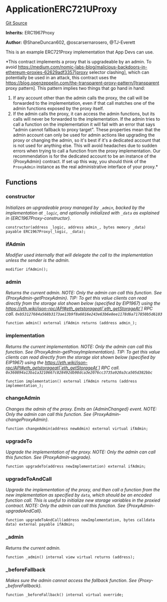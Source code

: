 # ApplicationERC721UProxy
[Git Source](https://github.com/thrackle-io/tron/blob/c915f21b8dd526456aab7e2f9388d412d287d507/src/example/ERC721/upgradeable/ApplicationERC721UProxy.sol)

**Inherits:**
ERC1967Proxy

**Author:**
@ShaneDuncan602, @oscarsernarosero, @TJ-Everett

This is an example ERC721Proxy implementation that App Devs can use.

*This contract implements a proxy that is upgradeable by an admin.
To avoid https://medium.com/nomic-labs-blog/malicious-backdoors-in-ethereum-proxies-62629adf3357[proxy selector
clashing], which can potentially be used in an attack, this contract uses the
https://blog.openzeppelin.com/the-transparent-proxy-pattern/[transparent proxy pattern]. This pattern implies two
things that go hand in hand:
1. If any account other than the admin calls the proxy, the call will be forwarded to the implementation, even if
that call matches one of the admin functions exposed by the proxy itself.
2. If the admin calls the proxy, it can access the admin functions, but its calls will never be forwarded to the
implementation. If the admin tries to call a function on the implementation it will fail with an error that says
"admin cannot fallback to proxy target".
These properties mean that the admin account can only be used for admin actions like upgrading the proxy or changing
the admin, so it's best if it's a dedicated account that is not used for anything else. This will avoid headaches due
to sudden errors when trying to call a function from the proxy implementation.
Our recommendation is for the dedicated account to be an instance of the {ProxyAdmin} contract. If set up this way,
you should think of the `ProxyAdmin` instance as the real administrative interface of your proxy.*


## Functions
### constructor

*Initializes an upgradeable proxy managed by `_admin`, backed by the implementation at `_logic`, and
optionally initialized with `_data` as explained in {ERC1967Proxy-constructor}.*


```solidity
constructor(address _logic, address admin_, bytes memory _data) payable ERC1967Proxy(_logic, _data);
```

### ifAdmin

*Modifier used internally that will delegate the call to the implementation unless the sender is the admin.*


```solidity
modifier ifAdmin();
```

### admin

*Returns the current admin.
NOTE: Only the admin can call this function. See {ProxyAdmin-getProxyAdmin}.
TIP: To get this value clients can read directly from the storage slot shown below (specified by EIP1967) using the
https://eth.wiki/json-rpc/API#eth_getstorageat[`eth_getStorageAt`] RPC call.
`0xb53127684a568b3173ae13b9f8a6016e243e63b6e8ee1178d6a717850b5d6103`*


```solidity
function admin() external ifAdmin returns (address admin_);
```

### implementation

*Returns the current implementation.
NOTE: Only the admin can call this function. See {ProxyAdmin-getProxyImplementation}.
TIP: To get this value clients can read directly from the storage slot shown below (specified by EIP1967) using the
https://eth.wiki/json-rpc/API#eth_getstorageat[`eth_getStorageAt`] RPC call.
`0x360894a13ba1a3210667c828492db98dca3e2076cc3735a920a3ca505d382bbc`*


```solidity
function implementation() external ifAdmin returns (address implementation_);
```

### changeAdmin

*Changes the admin of the proxy.
Emits an {AdminChanged} event.
NOTE: Only the admin can call this function. See {ProxyAdmin-changeProxyAdmin}.*


```solidity
function changeAdmin(address newAdmin) external virtual ifAdmin;
```

### upgradeTo

*Upgrade the implementation of the proxy.
NOTE: Only the admin can call this function. See {ProxyAdmin-upgrade}.*


```solidity
function upgradeTo(address newImplementation) external ifAdmin;
```

### upgradeToAndCall

*Upgrade the implementation of the proxy, and then call a function from the new implementation as specified
by `data`, which should be an encoded function call. This is useful to initialize new storage variables in the
proxied contract.
NOTE: Only the admin can call this function. See {ProxyAdmin-upgradeAndCall}.*


```solidity
function upgradeToAndCall(address newImplementation, bytes calldata data) external payable ifAdmin;
```

### _admin

*Returns the current admin.*


```solidity
function _admin() internal view virtual returns (address);
```

### _beforeFallback

*Makes sure the admin cannot access the fallback function. See {Proxy-_beforeFallback}.*


```solidity
function _beforeFallback() internal virtual override;
```

